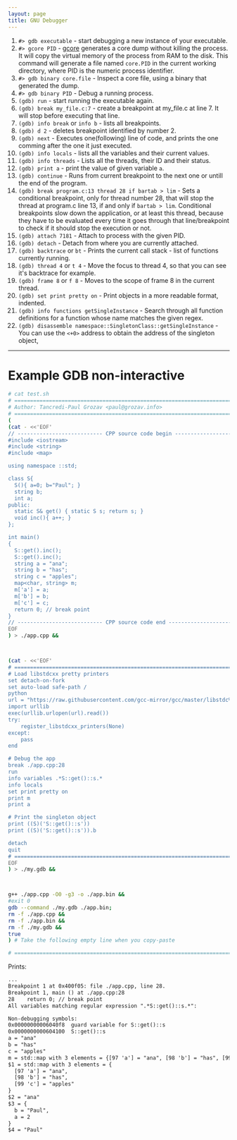 ```yaml
---
layout: page
title: GNU Debugger
---
```


1. `#> gdb executable` - start debugging a new instance of your executable.
1. `#> gcore PID` - [gcore](http://man7.org/linux/man-pages/man1/gcore.1.html) generates a core dump without killing the process. It will copy the virtual memory of the process from RAM to the disk. This command will generate a file named `core.PID` in the current working directory, where PID is the numeric process identifier.
1. `#> gdb binary core.file` - Inspect a core file, using a binary that generated the dump.
1. `#> gdb binary PID` - Debug a running process.
2. `(gdb) run` - start running the executable again.
3. `(gdb) break my_file.c:7` - create a breakpoint at my_file.c at line 7. It will stop before executing that line.
4. `(gdb) info break` or `info b` - lists all breakpoints.
5. `(gdb) d 2` - deletes breakpoint identified by number 2.
6. `(gdb) next` - Executes one(following) line of code, and prints the one comming after the one it just executed.
7. `(gdb) info locals` - lists all the variables and their current values.
8. `(gdb) info threads` - Lists all the threads, their ID and their status.
9. `(gdb) print a` - print the value of given variable `a`.
10. `(gdb) continue` - Runs from current breakpoint to the next one or untill the end of the program.
11. `(gdb) break program.c:13 thread 28 if bartab > lim` - Sets a conditional breakpoint, only for thread number 28, that will stop the thread at program.c line 13, if and only if `bartab > lim`. Conditional breakpoints slow down the application, or at least this thread, because they have to be evaluated every time it goes through that line/breakpoint to check if it should stop the execution or not.
12. `(gdb) attach 7181` - Attach to process with the given PID.
13. `(gdb) detach` - Detach from where you are currently attached.
14. `(gdb) backtrace` or `bt` - Prints the current call stack - list of functions currently running.
15. `(gdb) thread 4` or `t 4` - Move the focus to thread 4, so that you can see it's backtrace for example.
16. `(gdb) frame 8` or `f 8` - Moves to the scope of frame 8 in the current thread.
17. `(gdb) set print pretty on` - Print objects in a more readable format, indented.
1. `(gdb) info functions getSingleInstance` - Search through all function definitions for a function whose name matches the given regex.
1. `(gdb) disassemble namespace::SingletonClass::getSingleInstance` - You can use the `<+0>` address to obtain the address of the singleton object,

---

# Example GDB non-interactive
```bash
# cat test.sh
# ============================================================================ #
# Author: Tancredi-Paul Grozav <paul@grozav.info>
# ============================================================================ #
(
(cat - <<'EOF'
// --------------------------- CPP source code begin ------------------------ //
#include <iostream>
#include <string>
#include <map>

using namespace ::std;

class S{
  S(){ a=0; b="Paul"; }
  string b;
  int a;
public:
  static S& get() { static S s; return s; }
  void inc(){ a++; }
};

int main()
{
  S::get().inc();
  S::get().inc();
  string a = "ana";
  string b = "has";
  string c = "apples";
  map<char, string> m;
  m['a'] = a;
  m['b'] = b;
  m['c'] = c;
  return 0; // break point
}
// --------------------------- CPP source code end -------------------------- //
EOF
) > ./app.cpp &&



(cat - <<'EOF'
# ============================================================================ #
# Load libstdcxx pretty printers
set detach-on-fork
set auto-load safe-path /
python
url = "https://raw.githubusercontent.com/gcc-mirror/gcc/master/libstdc%2B%2B-v3/python/libstdcxx/v6/printers.py"
import urllib
exec(urllib.urlopen(url).read())
try:
    register_libstdcxx_printers(None)
except:
    pass
end

# Debug the app
break ./app.cpp:28
run
info variables .*S::get()::s.*
info locals
set print pretty on
print m
print a

# Print the singleton object
print ((S)('S::get()::s'))
print ((S)('S::get()::s')).b

detach
quit
# ============================================================================ #
EOF
) > ./my.gdb &&



g++ ./app.cpp -O0 -g3 -o ./app.bin &&
#exit 0
gdb --command ./my.gdb ./app.bin;
rm -f ./app.cpp &&
rm -f ./app.bin &&
rm -f ./my.gdb &&
true
) # Take the following empty line when you copy-paste

# ============================================================================ #
```
Prints:
```txt
...
Breakpoint 1 at 0x400f05: file ./app.cpp, line 28.
Breakpoint 1, main () at ./app.cpp:28
28	  return 0; // break point
All variables matching regular expression ".*S::get()::s.*":

Non-debugging symbols:
0x00000000006040f8  guard variable for S::get()::s
0x0000000000604100  S::get()::s
a = "ana"
b = "has"
c = "apples"
m = std::map with 3 elements = {[97 'a'] = "ana", [98 'b'] = "has", [99 'c'] = "apples"}
$1 = std::map with 3 elements = {
  [97 'a'] = "ana",
  [98 'b'] = "has",
  [99 'c'] = "apples"
}
$2 = "ana"
$3 = {
  b = "Paul", 
  a = 2
}
$4 = "Paul"
```

